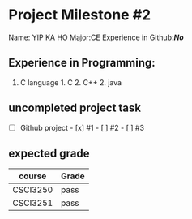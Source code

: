 # Project Milestone #2 #
Name: YIP KA HO
Major:CE
Experience in Github:___No___

 ## Experience in Programming: ##
1. C language
              1. C
              2. C++
          2. java
 ##  uncompleted project task ##
- [ ] Github project
          - [x] #1
          - [ ] #2 
          - [ ] #3
##  expected grade ##          
 course       | Grade
------------- | -------------
CSCI3250      | pass
CSCI3251      | pass        
